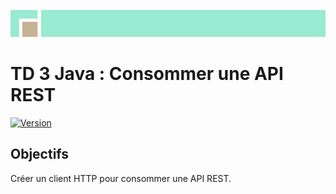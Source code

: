 ![separe](https://github.com/studoo-app/.github/blob/main/profile/studoo-banner-logo.png)
# TD 3 Java : Consommer une API REST
[![Version](https://img.shields.io/badge/Version-1.0.0-blue)]()

## Objectifs

Créer un client HTTP pour consommer une API REST.